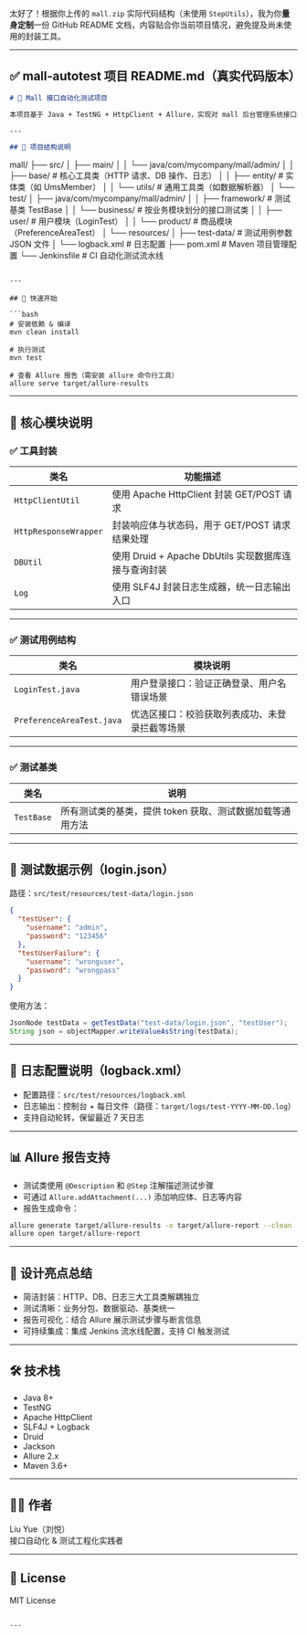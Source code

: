 太好了！根据你上传的 `mall.zip` 实际代码结构（未使用 `StepUtils`），我为你**量身定制**一份 GitHub README 文档，内容贴合你当前项目情况，避免提及尚未使用的封装工具。

---

## ✅ mall-autotest 项目 README.md（真实代码版本）

```markdown
# 🧪 Mall 接口自动化测试项目

本项目基于 Java + TestNG + HttpClient + Allure，实现对 mall 后台管理系统接口的自动化测试，涵盖用户登录、优选区商品查询等核心功能。

---

## 📁 项目结构说明

```
mall/
├── src/
│   ├── main/
│   │   └── java/com/mycompany/mall/admin/
│   │       ├── base/         # 核心工具类（HTTP 请求、DB 操作、日志）
│   │       ├── entity/       # 实体类（如 UmsMember）
│   │       └── utils/        # 通用工具类（如数据解析器）
│   └── test/
│       ├── java/com/mycompany/mall/admin/
│       │   ├── framework/    # 测试基类 TestBase
│       │   └── business/     # 按业务模块划分的接口测试类
│       │       ├── user/         # 用户模块（LoginTest）
│       │       └── product/      # 商品模块（PreferenceAreaTest）
│       └── resources/
│           ├── test-data/    # 测试用例参数 JSON 文件
│           └── logback.xml   # 日志配置
├── pom.xml                  # Maven 项目管理配置
└── Jenkinsfile             # CI 自动化测试流水线
```

---

## 🚀 快速开始

```bash
# 安装依赖 & 编译
mvn clean install

# 执行测试
mvn test

# 查看 Allure 报告（需安装 allure 命令行工具）
allure serve target/allure-results
```

---

## 🧩 核心模块说明

### ✅ 工具封装

| 类名               | 功能描述 |
|--------------------|----------|
| `HttpClientUtil`   | 使用 Apache HttpClient 封装 GET/POST 请求 |
| `HttpResponseWrapper` | 封装响应体与状态码，用于 GET/POST 请求结果处理 |
| `DBUtil`           | 使用 Druid + Apache DbUtils 实现数据库连接与查询封装 |
| `Log`              | 使用 SLF4J 封装日志生成器，统一日志输出入口 |

---

### ✅ 测试用例结构

| 类名                   | 模块说明 |
|------------------------|----------|
| `LoginTest.java`       | 用户登录接口：验证正确登录、用户名错误场景 |
| `PreferenceAreaTest.java` | 优选区接口：校验获取列表成功、未登录拦截等场景 |

---

### ✅ 测试基类

| 类名       | 说明 |
|------------|------|
| `TestBase` | 所有测试类的基类，提供 token 获取、测试数据加载等通用方法 |

---

## 🧾 测试数据示例（login.json）

路径：`src/test/resources/test-data/login.json`

```json
{
  "testUser": {
    "username": "admin",
    "password": "123456"
  },
  "testUserFailure": {
    "username": "wronguser",
    "password": "wrongpass"
  }
}
```

使用方法：

```java
JsonNode testData = getTestData("test-data/login.json", "testUser");
String json = objectMapper.writeValueAsString(testData);
```

---

## 📄 日志配置说明（logback.xml）

- 配置路径：`src/test/resources/logback.xml`
- 日志输出：控制台 + 每日文件（路径：`target/logs/test-YYYY-MM-DD.log`）
- 支持自动轮转，保留最近 7 天日志

---

## 📊 Allure 报告支持

- 测试类使用 `@Description` 和 `@Step` 注解描述测试步骤
- 可通过 `Allure.addAttachment(...)` 添加响应体、日志等内容
- 报告生成命令：

```bash
allure generate target/allure-results -o target/allure-report --clean
allure open target/allure-report
```

---

## 🧠 设计亮点总结

- 简洁封装：HTTP、DB、日志三大工具类解耦独立
- 测试清晰：业务分包、数据驱动、基类统一
- 报告可视化：结合 Allure 展示测试步骤与断言信息
- 可持续集成：集成 Jenkins 流水线配置，支持 CI 触发测试

---

## 🛠 技术栈

- Java 8+
- TestNG
- Apache HttpClient
- SLF4J + Logback
- Druid
- Jackson
- Allure 2.x
- Maven 3.6+

---

## 👨‍💻 作者

Liu Yue（刘悦）  
接口自动化 & 测试工程化实践者

---

## 📄 License

MIT License
```

---
